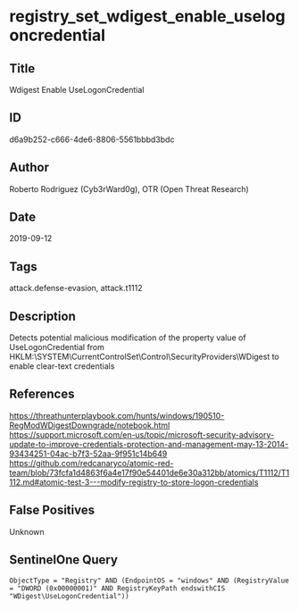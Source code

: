 # registry_set_wdigest_enable_uselogoncredential

## Title
Wdigest Enable UseLogonCredential

## ID
d6a9b252-c666-4de6-8806-5561bbbd3bdc

## Author
Roberto Rodriguez (Cyb3rWard0g), OTR (Open Threat Research)

## Date
2019-09-12

## Tags
attack.defense-evasion, attack.t1112

## Description
Detects potential malicious modification of the property value of UseLogonCredential from HKLM:\SYSTEM\CurrentControlSet\Control\SecurityProviders\WDigest to enable clear-text credentials

## References
https://threathunterplaybook.com/hunts/windows/190510-RegModWDigestDowngrade/notebook.html
https://support.microsoft.com/en-us/topic/microsoft-security-advisory-update-to-improve-credentials-protection-and-management-may-13-2014-93434251-04ac-b7f3-52aa-9f951c14b649
https://github.com/redcanaryco/atomic-red-team/blob/73fcfa1d4863f6a4e17f90e54401de6e30a312bb/atomics/T1112/T1112.md#atomic-test-3---modify-registry-to-store-logon-credentials

## False Positives
Unknown

## SentinelOne Query
```
ObjectType = "Registry" AND (EndpointOS = "windows" AND (RegistryValue = "DWORD (0x00000001)" AND RegistryKeyPath endswithCIS "WDigest\UseLogonCredential"))

```
